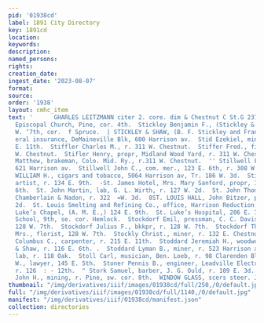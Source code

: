 ```yaml
---
pid: '01938cd'
label: 1891 City Directory
key: 1891cd
location: 
keywords: 
description: 
named_persons: 
rights: 
creation_date: 
ingest_date: '2023-08-07'
format: 
source: 
order: '1938'
layout: cmhc_item
text: '      GHARLES LEITZMANN citer 2. core. dim & Chestnut C St.G 237 STO  St. George’s
  Episcopal Church, Pine, cor. 4th.  Stickley Benjamin F., (Stickley & Shaw,) r. 301
  W. ‘7th, cor.  f Spruce.  | STICKLEY & SHAW, (B. F. Stickley and Frank Shaw,) gen-
  eral insurance, DeMaineville Blk, 600 Harrison av.  Stid Ezekiel, miner, r. 2254
  E. 11th.  Stiffler Charles M., r. 311 W. Chestnut.  Stiffer Fred., fireman, r. 311
  W. Chestnut.  Stifler Henry, propr, Midland Wood Yard, r. 311 W. Chestnut.  Stifler
  Matthew, brakeman, Colo. Mid. Ry., r.311 W. Chestnut.  '' Stillwell Frank M., r.
  621 Harrison av.  Stillwell John C., com. mer., 123 E. 6th, r. 308 W. 8th.  STIMBLE
  WILLIAM H., cigars and tobacco, 5064 Harrison av, Tr. 186 W. 3d.  Stisser Wrederick,
  artist, r. 134 E. 9th.  -St. James Hotel, Mrs. Mary Sanford, propr, 139 to 141 E.
  6th.  St. John Martin, lab, G. L. Wirth, r. 127 W. 2d.  St. John Thomas W., horseshoer,
  Chamberlain & Nadon, r. 322  =W. 3d.  8ST. LOUIS HALL, John Bitzer, propr, 124 W.
  2d.  St. Louis Smelting and Refining Co., office, Harrison Reduction W orks.  St.
  Luke’s Chapel, (A. M. E.,) 124 E. 9th.  St. Luke’s Hospital, 206 E. 7th.  St. Mary’s
  School, 9th, se. cor. Hemlock.  Stockdorf Emil, pressman, C. C. Davis & Co., r.
  128 W. 7th.  Stockdorf Julius F., bkkpr, r. 128 W. 7th.  Stockdorf Thusnelda C.
  Mrs., florist, 128 W. 7th.  Stockly Christ., miner, r. 132 E. Chestnut.  Stockton
  Columbus C., carpenter, r. 215 E. 11th.  Stoddard Jeremiah H., woodworker, Bonner
  & Shaw, r. 116 E. 6th. .  Stoddard Lyman B., miner, r. 523 Harrison av.  Stoke Joseph,
  lab, r. 118 Oak.  Stoll Carl, musician, Ben. Loeb, r. 98 Clarenden Blk.  Stone Amherst
  W., lawyer, 145 E. 5th.  Stoner Pennis B., engineer, Leadville Electric Light Co.,
  r. 126  : - 12th.  " Stork Samuel, barber, J. G. Ould, r. 109 E. 3d.  Stotesbury
  John H., mining, r. Pine, sw. cor. 8th.  WINDOW GLASS, scers steer. J, J, QUINN    '
thumbnail: "/img/derivatives/iiif/images/01938cd/full/250,/0/default.jpg"
full: "/img/derivatives/iiif/images/01938cd/full/1140,/0/default.jpg"
manifest: "/img/derivatives/iiif/01938cd/manifest.json"
collection: directories
---
```

